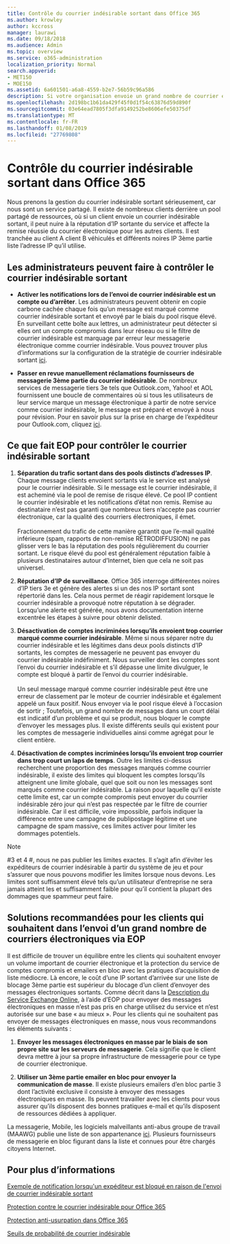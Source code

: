 ```yaml
---
title: Contrôle du courrier indésirable sortant dans Office 365
ms.author: krowley
author: kccross
manager: laurawi
ms.date: 09/18/2018
ms.audience: Admin
ms.topic: overview
ms.service: o365-administration
localization_priority: Normal
search.appverid:
- MET150
- MOE150
ms.assetid: 6a601501-a6a8-4559-b2e7-56b59c96a586
description: Si votre organisation envoie un grand nombre de courrier en nombre qui a été marqué comme courrier indésirable, vous pourriez être bloqué à partir de l’envoi de courrier électronique avec Office 365. Lisez cet article pour en savoir plus sur ce comportement et ce que vous pouvez faire parler.
ms.openlocfilehash: 2d198bc1b61da429f45f0d1f54c63876d59d890f
ms.sourcegitcommit: 03e64ead7805f3dfa9149252be8606efe50375df
ms.translationtype: MT
ms.contentlocale: fr-FR
ms.lasthandoff: 01/08/2019
ms.locfileid: "27769808"
---
```

# <a name="controlling-outbound-spam-in-office-365"></a>Contrôle du courrier indésirable sortant dans Office 365

Nous prenons la gestion du courrier indésirable sortant sérieusement, car nous sont un service partagé.  Il existe de nombreux clients derrière un pool partagé de ressources, où si un client envoie un courrier indésirable sortant, il peut nuire à la réputation d’IP sortante du service et affecte la remise réussie du courrier électronique pour les autres clients. Il est tranchée au client A client B véhiculés et différents noires IP 3ème partie liste l’adresse IP qu’il utilise.

## <a name="what-admins-can-do-to-control-outbound-spam"></a>Les administrateurs peuvent faire à contrôler le courrier indésirable sortant

- **Activer les notifications lors de l’envoi de courrier indésirable est un compte ou d’arrêter**. Les administrateurs peuvent obtenir en copie carbone cachée chaque fois qu’un message est marqué comme courrier indésirable sortant et envoyé par le biais du pool risque élevé. En surveillant cette boîte aux lettres, un administrateur peut détecter si elles ont un compte compromis dans leur réseau ou si le filtre de courrier indésirable est marquage par erreur leur messagerie électronique comme courrier indésirable.  Vous pouvez trouver plus d’informations sur la configuration de la stratégie de courrier indésirable sortant [ici](configure-the-outbound-spam-policy.md).
 
- **Passer en revue manuellement réclamations fournisseurs de messagerie 3ème partie du courrier indésirable**. De nombreux services de messagerie tiers 3e tels que Outlook.com, Yahoo! et AOL fournissent une boucle de commentaires où si tous les utilisateurs de leur service marque un message électronique à partir de notre service comme courrier indésirable, le message est préparé et envoyé à nous pour révision. Pour en savoir plus sur la prise en charge de l’expéditeur pour Outlook.com, cliquez [ici](https://sendersupport.olc.protection.outlook.com/pm/services.aspx).

## <a name="what-eop-does-to-control-outbound-spam"></a>Ce que fait EOP pour contrôler le courrier indésirable sortant 

1. **Séparation du trafic sortant dans des pools distincts d’adresses IP**. Chaque message clients envoient sortants via le service est analysé pour le courrier indésirable. Si le message est le courrier indésirable, il est acheminé via le pool de remise de risque élevé. Ce pool IP contient le courrier indésirable et les notifications d’état non remis. Remise au destinataire n’est pas garanti que nombreux tiers n’accepte pas courrier électronique, car la qualité des courriers électroniques, il émet.<br/><br/>Fractionnement du trafic de cette manière garantit que l’e-mail qualité inférieure (spam, rapports de non-remise RÉTRODIFFUSION) ne pas glisser vers le bas la réputation des pools régulièrement du courrier sortant. Le risque élevé du pool est généralement réputation faible à plusieurs destinataires autour d’Internet, bien que cela ne soit pas universel. 

2. **Réputation d’IP de surveillance**. Office 365 interroge différentes noires d’IP tiers 3e et génère des alertes si un des nos IP sortant sont répertorié dans les. Cela nous permet de réagir rapidement lorsque le courrier indésirable a provoqué notre réputation à se dégrader. Lorsqu’une alerte est générée, nous avons documentation interne excentrée les étapes à suivre pour obtenir delisted. 

3. **Désactivation de comptes incriminées lorsqu’ils envoient trop courrier marqué comme courrier indésirable**. Même si nous séparer notre du courrier indésirable et les légitimes dans deux pools distincts d’IP sortants, les comptes de messagerie ne peuvent pas envoyer du courrier indésirable indéfiniment. Nous surveiller dont les comptes sont l’envoi du courrier indésirable et s’il dépasse une limite divulguer, le compte est bloqué à partir de l’envoi du courrier indésirable.<br/><br/>Un seul message marqué comme courrier indésirable peut être une erreur de classement par le moteur de courrier indésirable et également appelé un faux positif. Nous envoyer via le pool risque élevé à l’occasion de sortir ; Toutefois, un grand nombre de messages dans un court délai est indicatif d’un problème et qui se produit, nous bloquer le compte d’envoyer les messages plus. Il existe différents seuils qui existent pour les comptes de messagerie individuelles ainsi comme agrégat pour le client entière.

4. **Désactivation de comptes incriminées lorsqu’ils envoient trop courrier dans trop court un laps de temps**. Outre les limites ci-dessus recherchent une proportion des messages marqués comme courrier indésirable, il existe des limites qui bloquent les comptes lorsqu’ils atteignent une limite globale, quel que soit ou non les messages sont marqués comme courrier indésirable. La raison pour laquelle qu'il existe cette limite est, car un compte compromis peut envoyer du courrier indésirable zéro jour qui n’est pas respectée par le filtre de courrier indésirable. Car il est difficile, voire impossible, parfois indiquer la différence entre une campagne de publipostage légitime et une campagne de spam massive, ces limites activer pour limiter les dommages potentiels.

> [!NOTE]
> #3 et 4 #, nous ne pas publier les limites exactes.  Il s’agit afin d’éviter les expéditeurs de courrier indésirable à partir du système de jeu et pour s’assurer que nous pouvons modifier les limites lorsque nous devons. Les limites sont suffisamment élevé tels qu’un utilisateur d’entreprise ne sera jamais atteint les et suffisamment faible pour qu’il contient la plupart des dommages que spammeur peut faire. 

## <a name="recommended-workarounds-for-customers-who-want-to-send-outbound-a-lot-of-email-through-eop"></a>Solutions recommandées pour les clients qui souhaitent dans l’envoi d’un grand nombre de courriers électroniques via EOP

Il est difficile de trouver un équilibre entre les clients qui souhaitent envoyer un volume important de courrier électronique et la protection du service de comptes compromis et emailers en bloc avec les pratiques d’acquisition de liste médiocre. Là encore, le coût d’une IP sortant d’arrivée sur une liste de blocage 3ème partie est supérieur du blocage d’un client d’envoyer des messages électroniques sortants. Comme décrit dans la [Description du Service Exchange Online](https://technet.microsoft.com/library/exchange-online-limits.aspx#RecipientLimits), à l’aide d’EOP pour envoyer des messages électroniques en masse n’est pas pris en charge utilisez du service et n’est autorisée sur une base « au mieux ». Pour les clients qui ne souhaitent pas envoyer de messages électroniques en masse, nous vous recommandons les éléments suivants :

1. **Envoyer les messages électroniques en masse par le biais de son propre site sur les serveurs de messagerie**. Cela signifie que le client devra mettre à jour sa propre infrastructure de messagerie pour ce type de courrier électronique.

2. **Utiliser un 3ème partie emailer en bloc pour envoyer la communication de masse**. Il existe plusieurs emailers d’en bloc partie 3 dont l’activité exclusive il consiste à envoyer des messages électroniques en masse. Ils peuvent travailler avec les clients pour vous assurer qu’ils disposent des bonnes pratiques e-mail et qu’ils disposent de ressources dédiées à appliquer. 

La messagerie, Mobile, les logiciels malveillants anti-abus groupe de travail (MAAWG) publie une liste de son appartenance [ici](http://www.maawg.org/about/roster). Plusieurs fournisseurs de messagerie en bloc figurant dans la liste et connues pour être chargés citoyens Internet. 
  
## <a name="for-more-information"></a>Pour plus d’informations

[Exemple de notification lorsqu'un expéditeur est bloqué en raison de l'envoi de courrier indésirable sortant](sample-notification-when-a-sender-is-blocked-sending-outbound-spam.md)

[Protection contre le courrier indésirable pour Office 365](anti-spam-protection.md)

[Protection anti-usurpation dans Office 365](anti-spoofing-protection.md)

[Seuils de probabilité de courrier indésirable](spam-confidence-levels.md)
